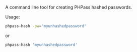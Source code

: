 A command line tool for creating PHPass hashed passwords.

Usage:

```bash
phpass-hash -pw="myunhashedpassword"
```

or

```bash
phpass-hash 'myunhashedpassword'
```
